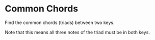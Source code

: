 # Common Chords

Find the common chords (triads) between two keys.

Note that this means all three notes of the triad must be in both keys.